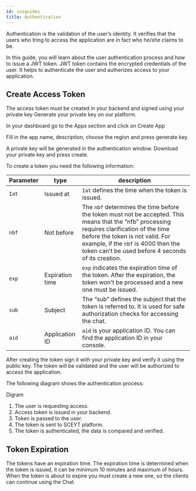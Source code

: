 ```yaml
---
id: iosguides
title: Authentication
---
```




Authentication is the validation of the user’s identity. It verifies that the users who tring to access the application are in fact who he/she claims to be. 

In this guide, you will learn about the user authentication process and how to issue a JWT token. JWT token contains the encrypted credentials of the user. It helps to authenticate the user and autherizes access to your application.


## Create Access Token ##

The access token must be created in your backend and signed using your private key 
Generate your private key on our platform. 


In your dashboard go to the Apps section and click on Create App 

Fill in the app name, description, choose the region and press generate key. 


A private key will be generated in the authentication window. Download your private key and press create.



To create a token you need the following information:

|Parameter|type|description|
|---|---|---|
|``Iat``|Issued at|``Iat`` defines the time when the token is issued.|
|``nbf``|Not before|The ``nbf`` determines the time before the token must not be accepted. This means that the “nfb” processing requires clarification of the time before the token is not valid. For example, if the ``nbf`` is 4000 then the token can’t be used before 4 seconds of its creation.|
|``exp``|Expiration time|``exp`` indicates the expiration time of the token. After the expiration, the token won't be processed and a new one must be issued.|
|``sub``|Subject |The “sub” defines the subject that the token is referred to. It is used for safe authorization checks for accessing the chat.|
|``aid``|Application ID|``aid`` is your application ID. You can find the application ID in your console.|



After creating the token sign it with your private key and verify it using the public key. The token will be validated and the user will be authorized to access the application. 



The following diagram shows the authentication process:


Digram

1. The user is requesting access.
1. Access token is issued in your backend.
1. Token is passed to the user.
1. The token is sent to SCEYT platform.
1. The token is authenticated, the data is compared and verified.


## Token Expiration ##

The tokens have an expiration time. The expiration time is determined when the token is issued, it can be minimum 10 minutes and maximum of hours. When the token is about to expire you must create a new one, so the clients can continue using the Chat.





 



